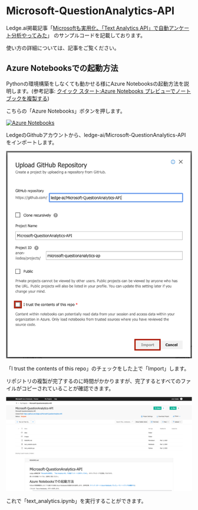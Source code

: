# Microsoft-QuestionAnalytics-API
Ledge.ai掲載記事「[Microsoftも実用化、「Text Analytics API」で自動アンケート分析やってみた]()」
のサンプルコードを記載しております。

使い方の詳細については、記事をご覧ください。

## Azure Notebooksでの起動方法
Pythonの環境構築をしなくても動かせる様にAzure Notebooksの起動方法を説明します。(参考記事: [クイック スタート:Azure Notebooks プレビューでノートブックを複製する](https://docs.microsoft.com/ja-jp/azure/notebooks/quickstart-clone-jupyter-notebook))

こちらの「Azure Notebooks」ボタンを押します。

[![Azure Notebooks](https://notebooks.azure.com/launch.png)](https://notebooks.azure.com/import/gh/ledge-ai/Microsoft-QuestionAnalytics-API)

LedgeのGithubアカウントから、ledge-ai/Microsoft-QuestionAnalytics-API をインポートします。

![](images/github_import.png)

「I trust the contents of this repo」のチェックをした上で「Import」します。

リポジトリの複製が完了するのに時間がかかりますが、完了するとすべてのファイルがコピーされていることが確認できます。

![](images/azure_notebook.png)

これで「text_analytics.ipynb」を実行することができます。